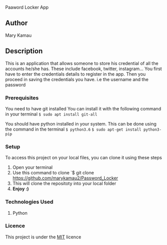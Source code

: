 Paaword Locker App
## Author
Mary Kamau
## Description
This is an application that allows someone to store his credential of all the accounts he/she has. These include facebook, twitter, instagram... 
You first have to enter the credentials details to register in the app. Then you proceed in saving the credentials you have. i.e the username and the password 
### Prerequisites
You need to have git installed
You can install it with the following command in your terminal
`$ sudo apt install git-all`

You should have python installed in your system. 
This can be done using the command in the terminal
    `$ python3.6`
    `$ sudo apt-get install python3-pip `
### Setup
To access this project on your local files, you can clone it using these steps
1. Open your terminal
2. Use this command to clone `$ git clone https://github.com/marykamau2/Password_Locker
3. This will clone the repositoty into your local folder
4. __Enjoy :)__
### Technologies Used
1. Python


### Licence
This project is under the  [MIT](LICENSE) licence
